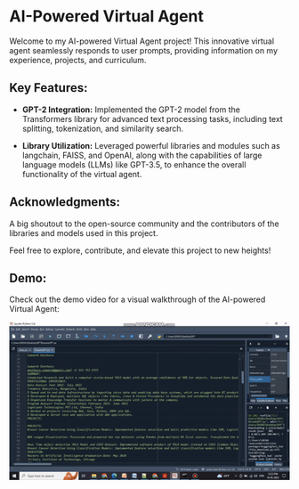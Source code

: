 # AI-Powered Virtual Agent

Welcome to my AI-powered Virtual Agent project! This innovative virtual agent seamlessly responds to user prompts, providing information on my experience, projects, and curriculum.

## Key Features:

- **GPT-2 Integration:** Implemented the GPT-2 model from the Transformers library for advanced text processing tasks, including text splitting, tokenization, and similarity search.

- **Library Utilization:** Leveraged powerful libraries and modules such as langchain, FAISS, and OpenAI, along with the capabilities of large language models (LLMs) like GPT-3.5, to enhance the overall functionality of the virtual agent.

## Acknowledgments:

A big shoutout to the open-source community and the contributors of the libraries and models used in this project.

Feel free to explore, contribute, and elevate this project to new heights!

## Demo:

Check out the demo video for a visual walkthrough of the AI-powered Virtual Agent:

![Demo gif](projectDemo.gif)


